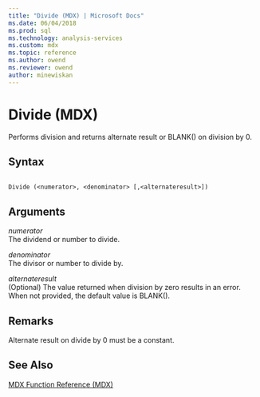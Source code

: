 ```yaml
---
title: "Divide (MDX) | Microsoft Docs"
ms.date: 06/04/2018
ms.prod: sql
ms.technology: analysis-services
ms.custom: mdx
ms.topic: reference
ms.author: owend
ms.reviewer: owend
author: minewiskan
---
```

# Divide (MDX)


  Performs division and returns alternate result or BLANK() on division by 0.  
  
## Syntax  
  
```  
  
Divide (<numerator>, <denominator> [,<alternateresult>])  
```  
  
## Arguments  
 *numerator*  
 The dividend or number to divide.  
  
 *denominator*  
 The divisor or number to divide by.  
  
 *alternateresult*  
 (Optional) The value returned when division by zero results in an error. When not provided, the default value is BLANK().  
  
## Remarks  
 Alternate result on divide by 0 must be a constant.  
  
## See Also  
 [MDX Function Reference &#40;MDX&#41;](../mdx/mdx-function-reference-mdx.md)  
  
  
